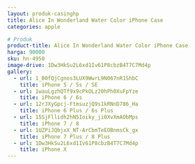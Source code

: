 ```yaml
---
layout: produk-casinghp
title: Alice In Wonderland Water Color iPhone Case
categories: apple

# Produk
product-title: Alice In Wonderland Water Color iPhone Case
harga: 90000
sku: hn-4950
image-drive: 1Dw3HkSu2L6xd1Iv61P8cbzB4T7C7Md4p
gallery:
  - url: 1_B0fQjCgnos3LUX9WwrL9N067nR1ShbC
    title: iPhone 5 / 5s / SE
  - url: 1wauLgzhQTf9x9cPkOLz20hPh0XuFpYze
    title: iPhone 6 / 6s
  - url: 12rJXyGpcj-FtmsuzjQ9s1kRNnD786_Ha
    title: iPhone 6 Plus / 6s Plus
  - url: 15SjFllidh2hN5Ioiky_ji0XvXmAObMps
    title: iPhone 7 / 8
  - url: 1UZPiJQbjxX_NT-ArCbmTeEOBnmsCk_gx
    title: iPhone 7 Plus / 8 Plus
  - url: 1Dw3HkSu2L6xd1Iv61P8cbzB4T7C7Md4p
    title: iPhone X
---
```


